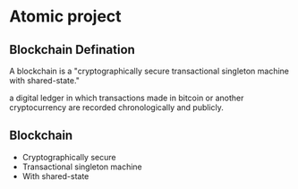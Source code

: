 # Atomic project

## Blockchain Defination
A blockchain is a "cryptographically secure transactional singleton machine with shared-state."

a digital ledger in which transactions made in bitcoin or another cryptocurrency are recorded chronologically and publicly.

## Blockchain 
 - Cryptographically secure
 - Transactional singleton machine
 - With shared-state
